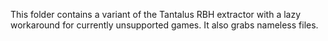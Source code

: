 This folder contains a variant of the Tantalus RBH extractor with a lazy workaround for currently unsupported games. It also grabs nameless files.
